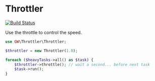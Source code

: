 # Throttler

[![Build Status](https://travis-ci.org/gowork/throttler.svg?branch=master)](https://travis-ci.org/gowork/throttler)

Use the throttle to control the speed.

```php
use GW\Throttler\Throttler;

$throttler = new Throttler(1.0);

foreach ($heavyTasks->all() as $task) {
    $throttler->throttle(); // wait a second... before next task
    $task->run();
}
```
